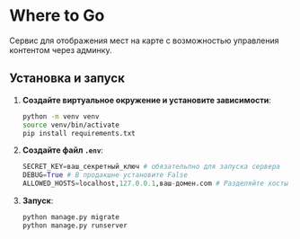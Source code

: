 # Where to Go

Сервис для отображения мест на карте с возможностью управления контентом через админку.

## Установка и запуск

1. **Создайте виртуальное окружение и установите зависимости**:
    ```bash
    python -m venv venv
    source venv/bin/activate
    pip install requirements.txt
    ```

2. **Создайте файл `.env`**:
    ```python
    SECRET_KEY=ваш_секретный_ключ # обязательлно для запуска сервера
    DEBUG=True # В продакшне установите False
    ALLOWED_HOSTS=localhost,127.0.0.1,ваш-домен.com # Разделяйте хосты запятыми, без пробелов
    ```

3. **Запуск**:
    ```bash
    python manage.py migrate
    python manage.py runserver
    ```